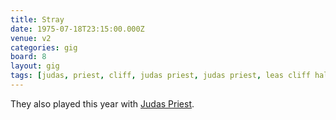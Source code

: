 ```yaml
---
title: Stray
date: 1975-07-18T23:15:00.000Z
venue: v2
categories: gig
board: 8
layout: gig
tags: [judas, priest, cliff, judas priest, judas priest, leas cliff hall]
---
```

They also played this year with <a href="http://www.folkestonegerald.com/gig/Judas-Priest-Leas-Cliff-Hall/17496.html" title="Judas Priest at the Leas Cliff Hall">Judas Priest</a>.